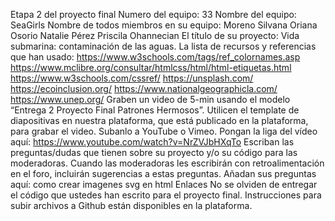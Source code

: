 Etapa 2 del proyecto final
Numero del equipo: 33
Nombre del equipo: SeaGirls
Nombre de todos miembros en su equipo:
Moreno Silvana
Oriana Osorio
Natalie Pérez
Priscila Ohannecian
El título de su proyecto: Vida submarina: contaminación de las aguas.
La lista de recursos y referencias que han usado:
https://www.w3schools.com/tags/ref_colornames.asp
https://www.mclibre.org/consultar/htmlcss/html/html-etiquetas.html
https://www.w3schools.com/cssref/
https://unsplash.com/
https://ecoinclusion.org/
https://www.nationalgeographicla.com/
https://www.unep.org/
Graben un video de 5-min usando el modelo “Entrega 2 Proyecto Final Patrones Hermosos”. Utilicen el template de diapositivas en nuestra plataforma, que está publicado en la plataforma, para grabar el video. Subanlo a YouTube o Vimeo. Pongan la liga del vídeo aquí:
https://www.youtube.com/watch?v=NrZVJbHXqTo
Escriban las preguntas/dudas que tienen sobre su proyecto y/o su código para las moderadoras. Cuando las moderadoras les escribirán con retroalimentación en el foro, incluirán sugerencias a estas preguntas. Añadan sus preguntas aquí:
como crear imagenes svg en html
Enlaces
No se olviden de entregar el código que ustedes han escrito para el proyecto final. Instrucciones para subir archivos a Github están disponibles en la plataforma.

